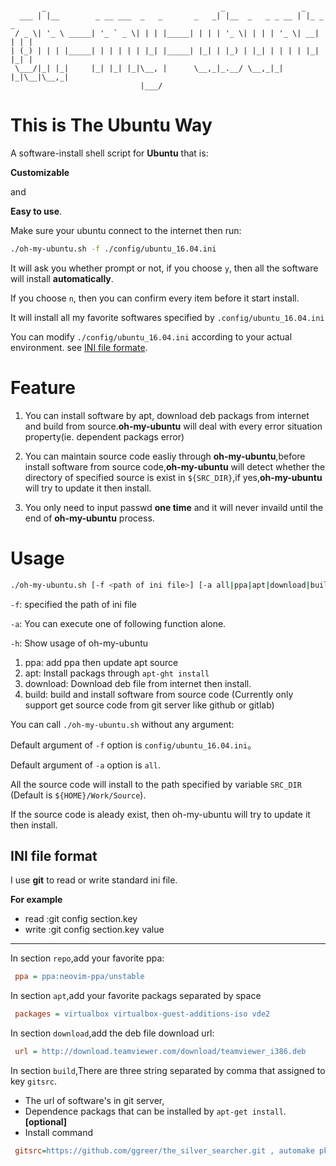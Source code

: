 
```

       _                                       _                 _         
  ___ | |__        _ __ ___  _   _       _   _| |__  _   _ _ __ | |_ _   _ 
 / _ \| '_ \ _____| '_ ` _ \| | | |_____| | | | '_ \| | | | '_ \| __| | | |
| (_) | | | |_____| | | | | | |_| |_____| |_| | |_) | |_| | | | | |_| |_| |
 \___/|_| |_|     |_| |_| |_|\__, |      \__,_|_.__/ \__,_|_| |_|\__|\__,_|
                             |___/                                         
```


# This is The Ubuntu Way

A software-install shell script for **Ubuntu** that is:

**Customizable**

and

**Easy to use**.


Make sure your ubuntu connect to the internet then run:

```bash
./oh-my-ubuntu.sh -f ./config/ubuntu_16.04.ini
```

It will ask you whether prompt or not, if you choose `y`, then all the software will install **automatically**.

If you choose `n`, then you can confirm every item before it start install.

It will install all my favorite softwares specified by `.config/ubuntu_16.04.ini`

You can modify `./config/ubuntu_16.04.ini` according to your actual environment. see [INI file formate](#ini-file-format).

# Feature

1. You can install software by apt, download deb packags from internet and build from source.**oh-my-ubuntu** will deal with every error situation property(ie. dependent packags error)

2. You can maintain source code easliy through **oh-my-ubuntu**,before install software from source code,**oh-my-ubuntu** will detect whether the directory of specified source is exist in `${SRC_DIR}`,if yes,**oh-my-ubuntu** will try to update it then install.

3. You only need to input passwd **one time** and it will never invaild until the end of **oh-my-ubuntu** process.

# Usage

```bash
./oh-my-ubuntu.sh [-f <path of ini file>] [-a all|ppa|apt|download|build] [-h]"
```

`-f`: specified the path of ini file

`-a`: You can execute one of following function alone.

`-h`: Show usage of oh-my-ubuntu

1. ppa:      add ppa then update apt source
2. apt:      Install packags through `apt-ght install`
3. download: Download deb file from internet then install.
3. build:    build and install software from source code (Currently only support get source code from git server like github or gitlab)

You can call `./oh-my-ubuntu.sh` without any argument:

Default argument of `-f` option is `config/ubuntu_16.04.ini`。

Default argument of `-a` option is `all`.

All the source code will install to the path specified by variable `SRC_DIR` (Default is `${HOME}/Work/Source`).

If the source code is aleady exist, then oh-my-ubuntu will try to update it then install.

## INI file format

I use **git** to read or write standard ini file.

**For example**

- read :git config section.key
- write :git config section.key value 

---

In section `repo`,add your favorite ppa:

```ini
 ppa = ppa:neovim-ppa/unstable
```

In section `apt`,add your favorite packags separated by space

```ini
 packages = virtualbox virtualbox-guest-additions-iso vde2
```

In section `download`,add the deb file download url:

```ini
 url = http://download.teamviewer.com/download/teamviewer_i386.deb
```


In section `build`,There are three string separated by comma that assigned to key `gitsrc`.

- The url of software's in git server,
- Dependence packags that can be installed by `apt-get install`. **[optional]**
- Install command

```ini
 gitsrc=https://github.com/ggreer/the_silver_searcher.git , automake pkg-config libpcre3-dev zlib1g-dev liblzma-dev , ./build.sh && sudo make install
```
